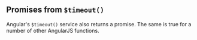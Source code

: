 ## Promises from `$timeout()`

Angular's `$timeout()` service also returns a promise. The same is true for a
number of other AngularJS functions.
